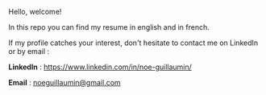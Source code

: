 Hello, welcome!

In this repo you can find my resume in english and in french.

If my profile catches your interest, don't hesitate to contact me on LinkedIn or by email :

**LinkedIn** : https://www.linkedin.com/in/noe-guillaumin/

**Email** : noeguillaumin@gmail.com
